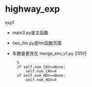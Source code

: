 # highway_exp

exp1
- main3.py是主函数
- two_llm.py是llm函数页面
- 车数量更改在 merge_env_v1.py 235行

        %        
        if self.num_CAV==None:
            self.num_CAV=4
        if self.num_HDV==None:
            self.num_HDV=4